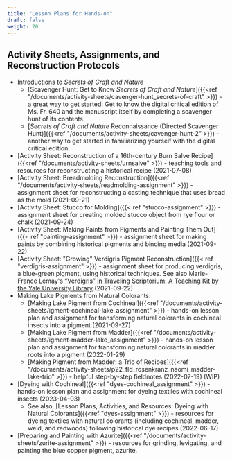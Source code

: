 ```yaml
---
title: "Lesson Plans for Hands-on"
draft: false
weight: 20
---
```


## Activity Sheets, Assignments, and Reconstruction Protocols
- Introductions to *Secrets of Craft and Nature*
     - [Scavenger Hunt: Get to Know *Secrets of Craft and Nature*]({{<ref "/documents/activity-sheets/cavenger-hunt_secrets-of-craft" >}}) - a great way to get started! Get to know the digital critical edition of Ms. Fr. 640 and the manuscript itself by completing a scavenger hunt of its contents.
     - [*Secrets of Craft and Nature* Reconnaissance (Directed Scavenger Hunt)]({{<ref "/documents/activity-sheets/cavenger-hunt-2" >}}) - another way to get started in familiarizing yourself with the digital critical edition. 
- [Activity Sheet: Reconstruction of a 16th-century Burn Salve Recipe]({{<ref "/documents/activity-sheets/urnsalve" >}}) - teaching tools and resources for reconstructing a historical recipe (2021-07-08)
- [Activity Sheet: Breadmolding Reconstruction]({{<ref "/documents/activity-sheets/readmolding-assignment" >}}) - assignment sheet for reconstructing a casting technique that uses bread as the mold (2021-09-21)
- [Activity Sheet: Stucco for Molding]({{< ref "stucco-assignment" >}}) - assignment sheet for creating molded stucco object from rye flour or chalk (2021-09-24)
- [Activity Sheet: Making Paints from Pigments and Painting Them Out]({{< ref "painting-assignment" >}}) - assignment sheet for making paints by combining historical pigments and binding media (2021-09-22)
- [Activity Sheet: "Growing" Verdigris Pigment Reconstruction]({{< ref "verdigris-assignment" >}}) - assignment sheet for producing verdigris, a blue-green pigment, using historical techniques. See also Marie-France Lemay's [“Verdigris” in Traveling Scriptorium: A Teaching Kit by the Yale University Library](https://travelingscriptorium.com/2013/01/17/verdigris/) (2021-09-22)
- Making Lake Pigments from Natural Colorants:
     - [Making Lake Pigment from Cochineal]({{<ref "/documents/activity-sheets/igment-cochineal-lake_assignment" >}}) - hands-on lesson plan and assignment for transforming natural colorants in cochineal insects into a pigment (2021-09-27)
     - [Making Lake Pigment from Madder]({{<ref "/documents/activity-sheets/igment-madder-lake_assignment" >}}) - hands-on lesson plan and assignment for transforming natural colorants in madder roots into a pigment (2022-01-29)
     - [Making Pigment from Madder: a Trio of Recipes]({{<ref "/documents/activity-sheets/p22_fld_rosenkranz_naomi_madder-lake-trio" >}}) - helpful step-by-step fieldnotes  (2022-07-19) (WIP)
- [Dyeing with Cochineal]({{<ref "dyes-cochineal_assignment" >}}) - hands-on lesson plan and assignment for dyeing textiles with cochineal insects (2023-04-03)
     - See also, [Lesson Plans, Activities, and Resources: Dyeing with Natural Colorants]({{<ref "dyes-assignment" >}}) - resources for dyeing textiles with natural colorants (including cochineal, madder, weld, and redwoods) following historical dye recipes (2022-06-17)
- [Preparing and Painting with Azurite]({{<ref "/documents/activity-sheets/zurite-assignment" >}}) - resources for grinding, levigating, and painting the blue copper pigment, azurite.
